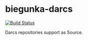 biegunka-darcs
============

[![Build Status](https://secure.travis-ci.org/dmalikov/biegunka-darcs.png?branch=master)](http://travis-ci.org/dmalikov/biegunka-darcs)

Darcs repositories support as Source.

